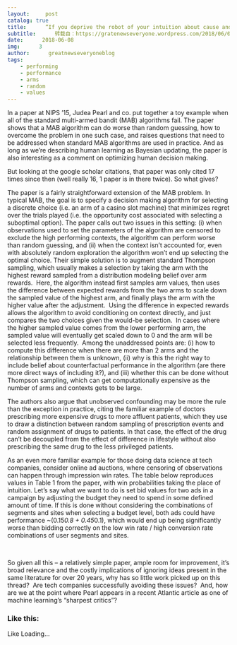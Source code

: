 ```yaml
---
layout:     post
catalog: true
title:      “If you deprive the robot of your intuition about cause and effect, you’re never going to communicate meaningfully.” – Pearl ’18
subtitle:      转载自：https://gratenewseveryone.wordpress.com/2018/06/08/if-you-deprive-the-robot-of-your-intuition-about-cause-and-effect-youre-never-going-to-communicate-meaningfully-pearl-18/
date:      2018-06-08
img:      3
author:      greatnewseveryoneblog
tags:
    - performing
    - performance
    - arms
    - random
    - values
---
```


In a paper at NIPS ’15, Judea Pearl and co. put together a toy example when all of the standard multi-armed bandit (MAB) algorithms fail. The paper shows that a MAB algorithm can do worse than random guessing, how to overcome the problem in one such case, and raises questions that need to be addressed when standard MAB algorithms are used in practice. And as long as we’re describing human learning as Bayesian updating, the paper is also interesting as a comment on optimizing human decision making.

But looking at the google scholar citations, that paper was only cited 17 times since then (well really 16, 1 paper is in there twice). So what gives?

The paper is a fairly straightforward extension of the MAB problem. In typical MAB, the goal is to specify a decision making algorithm for selecting a discrete choice (i.e. an arm of a casino slot machine) that minimizes regret over the trials played (i.e. the opportunity cost associated with selecting a suboptimal option). The paper calls out two issues in this setting: (i) when observations used to set the parameters of the algorithm are censored to exclude the high performing contexts, the algorithm can perform worse than random guessing, and (ii) when the context isn’t accounted for, even with absolutely random exploration the algorithm won’t end up selecting the optimal choice. Their simple solution is to augment standard Thompson sampling, which usually makes a selection by taking the arm with the highest reward sampled from a distribution modeling belief over arm rewards.  Here, the algorithm instead first samples arm values, then uses the difference between expected rewards from the two arms to scale down the sampled value of the highest arm, and finally plays the arm with the higher value after the adjustment.  Using the difference in expected rewards allows the algorithm to avoid conditioning on context directly, and just compares the two choices given the would-be selection.  In cases where the higher sampled value comes from the lower performing arm, the sampled value will eventually get scaled down to 0 and the arm will be selected less frequently.  Among the unaddressed points are: (i) how to compute this difference when there are more than 2 arms and the relationship between them is unknown, (ii) why is this the right way to include belief about counterfactual performance in the algorithm (are there more direct ways of including it?), and (iii) whether this can be done without Thompson sampling, which can get computationally expensive as the number of arms and contexts gets to be large.

The authors also argue that unobserved confounding may be more the rule than the exception in practice, citing the familiar example of doctors prescribing more expensive drugs to more affluent patients, which they use to draw a distinction between random sampling of prescription events and random assignment of drugs to patients. In that case, the effect of the drug can’t be decoupled from the effect of difference in lifestyle without also prescribing the same drug to the less privileged patients.

As an even more familiar example for those doing data science at tech companies, consider online ad auctions, where censoring of observations can happen through impression win rates. The table below reproduces values in Table 1 from the paper, with win probabilities taking the place of intuition. Let’s say what we want to do is set bid values for two ads in a campaign by adjusting the budget they need to spend in some defined amount of time. If this is done without considering the combinations of segments and sites when selecting a budget level, both ads could have performance ~(0.15*0.8 + 0.45*0.1), which would end up being significantly worse than bidding correctly on the low win rate / high conversion rate combinations of user segments and sites.

 

So given all this – a relatively simple paper, ample room for improvement, it’s broad relevance and the costly implications of ignoring ideas present in the same literature for over 20 years, why has so little work picked up on this thread?  Are tech companies successfully avoiding these issues?  And, how are we at the point where Pearl appears in a recent Atlantic article as one of machine learning’s “sharpest critics”?





### Like this:

Like Loading...

